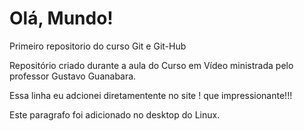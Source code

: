 # Olá, Mundo!
 Primeiro repositorio do curso Git e Git-Hub

Repositório criado durante a aula do Curso em Vídeo ministrada pelo professor Gustavo Guanabara.

Essa linha eu adcionei diretamentente no site ! que impressionante!!!

Este paragrafo foi adicionado no desktop do Linux.
